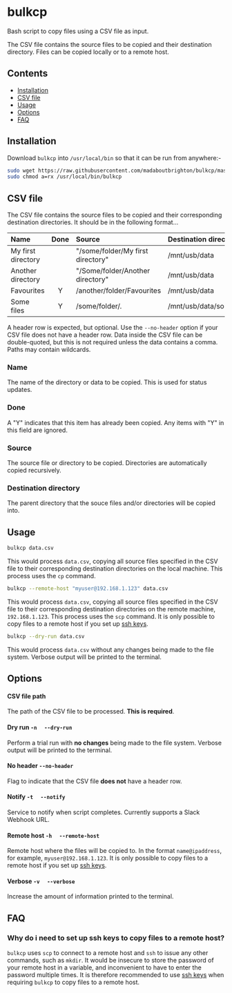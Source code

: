 # bulkcp

Bash script to copy files using a CSV file as input.

The CSV file contains the source files to be copied and their destination directory. Files can be copied locally or to a remote host.

## Contents
  - [Installation](#installation)
  - [CSV file](#csv-file)
  - [Usage](#usage)
  - [Options](#options)
  - [FAQ](#faq)

## Installation

Download `bulkcp` into `/usr/local/bin` so that it can be run from anywhere:-

```bash
sudo wget https://raw.githubusercontent.com/madaboutbrighton/bulkcp/master/bulkcp -O /usr/local/bin/bulkcp
sudo chmod a=rx /usr/local/bin/bulkcp
```

## CSV file

The CSV file contains the source files to be copied and their corresponding destination directories. It should be in the following format...

| Name | Done | Source | Destination directory |
|:---|:---:|:---|:---|
| My first directory |   | "/some/folder/My first directory"  | /mnt/usb/data |
| Another directory |   | "/Some/folder/Another directory" | /mnt/usb/data |
| Favourites  | Y | /another/folder/Favourites | /mnt/usb/data |
| Some files  | Y | /some/folder/*.* | /mnt/usb/data/some/folder |

A header row is expected, but optional. Use the `--no-header` option if your CSV file does not have a header row. Data inside the CSV file can be double-quoted, but this is not required unless the data contains a comma. Paths may contain wildcards.

### Name

The name of the directory or data to be copied. This is used for status updates.

### Done

A "Y" indicates that this item has already been copied. Any items with "Y" in this field are ignored.

### Source

The source file or directory to be copied. Directories are automatically copied recursively.

### Destination directory

The parent directory that the souce files and/or directories will be copied into.

## Usage

```bash
bulkcp data.csv
```
This would process `data.csv`, copying all source files specified in the CSV file to their corresponding destination directories on the local machine. This process uses the `cp` command.

```bash
bulkcp --remote-host "myuser@192.168.1.123" data.csv
```
This would process `data.csv`, copying all source files specified in the CSV file to their corresponding destination directories on the remote machine, `192.168.1.123`. This process uses the `scp` command. It is only possible to copy files to a remote host if you set up [ssh keys](https://www.cyberciti.biz/faq/how-to-set-up-ssh-keys-on-linux-unix/).

```bash
bulkcp --dry-run data.csv
```
This would process `data.csv` without any changes being made to the file system. Verbose output will be printed to the terminal.

## Options

#### CSV file path

The path of the CSV file to be processed. **This is required**.

#### Dry run `-n ` &nbsp; `--dry-run `

Perform a trial run with **no changes** being made to the file system. Verbose output will be printed to the terminal.

#### No header `--no-header `

Flag to indicate that the CSV file **does not** have a header row.

#### Notify `-t ` &nbsp; `--notify `

Service to notify when script completes. Currently supports a Slack Webhook URL.

#### Remote host `-h ` &nbsp; `--remote-host `

Remote host where the files will be copied to. In the format `name@ipaddress`, for example, `myuser@192.168.1.123`. It is only possible to copy files to a remote host if you set up [ssh keys](https://www.cyberciti.biz/faq/how-to-set-up-ssh-keys-on-linux-unix/).

#### Verbose `-v ` &nbsp; `--verbose`

Increase the amount of information printed to the terminal.

## FAQ

### Why do i need to set up ssh keys to copy files to a remote host?

`bulkcp` uses `scp` to connect to a remote host and `ssh` to issue any other commands, such as `mkdir`. It would be insecure to store the password of your remote host in a variable, and inconvenient to have to enter the password multiple times. It is therefore recommended to use [ssh keys](https://www.cyberciti.biz/faq/how-to-set-up-ssh-keys-on-linux-unix/) when requiring `bulkcp` to copy files to a remote host.
